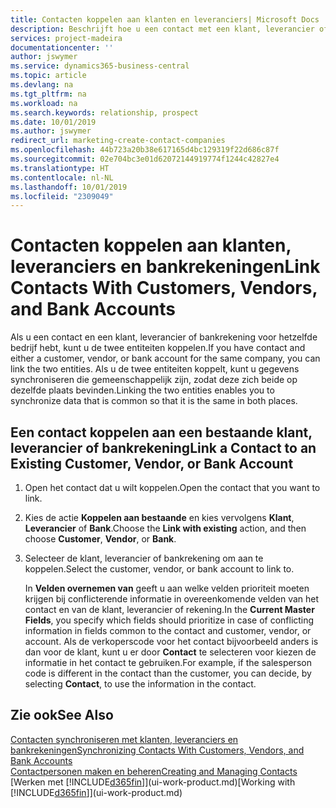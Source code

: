 ```yaml
---
title: Contacten koppelen aan klanten en leveranciers| Microsoft Docs
description: Beschrijft hoe u een contact met een klant, leverancier of bankrekening van hetzelfde bedrijf koppelt, zodat u algemene gegevens kunt synchroniseren.
services: project-madeira
documentationcenter: ''
author: jswymer
ms.service: dynamics365-business-central
ms.topic: article
ms.devlang: na
ms.tgt_pltfrm: na
ms.workload: na
ms.search.keywords: relationship, prospect
ms.date: 10/01/2019
ms.author: jswymer
redirect_url: marketing-create-contact-companies
ms.openlocfilehash: 44b723a20b38e617165d4bc129319f22d686c87f
ms.sourcegitcommit: 02e704bc3e01d62072144919774f1244c42827e4
ms.translationtype: HT
ms.contentlocale: nl-NL
ms.lasthandoff: 10/01/2019
ms.locfileid: "2309049"
---
```

# <a name="link-contacts-with-customers-vendors-and-bank-accounts"></a><span data-ttu-id="6b8b2-103">Contacten koppelen aan klanten, leveranciers en bankrekeningen</span><span class="sxs-lookup"><span data-stu-id="6b8b2-103">Link Contacts With Customers, Vendors, and Bank Accounts</span></span>
<span data-ttu-id="6b8b2-104">Als u een contact en een klant, leverancier of bankrekening voor hetzelfde bedrijf hebt, kunt u de twee entiteiten koppelen.</span><span class="sxs-lookup"><span data-stu-id="6b8b2-104">If you have contact and either a customer, vendor, or bank account for the same company, you can link the two entities.</span></span> <span data-ttu-id="6b8b2-105">Als u de twee entiteiten koppelt, kunt u gegevens synchroniseren die gemeenschappelijk zijn, zodat deze zich beide op dezelfde plaats bevinden.</span><span class="sxs-lookup"><span data-stu-id="6b8b2-105">Linking the two entities enables you to synchronize data that is common so that it is the same in both places.</span></span>

## <a name="link-a-contact-to-an-existing-customer-vendor-or-bank-account"></a><span data-ttu-id="6b8b2-106">Een contact koppelen aan een bestaande klant, leverancier of bankrekening</span><span class="sxs-lookup"><span data-stu-id="6b8b2-106">Link a Contact to an Existing Customer, Vendor, or Bank Account</span></span>
1. <span data-ttu-id="6b8b2-107">Open het contact dat u wilt koppelen.</span><span class="sxs-lookup"><span data-stu-id="6b8b2-107">Open the contact that you want to link.</span></span>
2. <span data-ttu-id="6b8b2-108">Kies de actie **Koppelen aan bestaande** en kies vervolgens **Klant**, **Leverancier** of **Bank**.</span><span class="sxs-lookup"><span data-stu-id="6b8b2-108">Choose the **Link with existing** action, and then choose **Customer**, **Vendor**, or **Bank**.</span></span>
3. <span data-ttu-id="6b8b2-109">Selecteer de klant, leverancier of bankrekening om aan te koppelen.</span><span class="sxs-lookup"><span data-stu-id="6b8b2-109">Select the customer, vendor, or bank account to link to.</span></span>

   <span data-ttu-id="6b8b2-110">In **Velden overnemen van** geeft u aan welke velden prioriteit moeten krijgen bij conflicterende informatie in overeenkomende velden van het contact en van de klant, leverancier of rekening.</span><span class="sxs-lookup"><span data-stu-id="6b8b2-110">In the **Current Master Fields**, you specify which fields should prioritize in case of conflicting information in fields common to the contact and customer, vendor, or account.</span></span> <span data-ttu-id="6b8b2-111">Als de verkoperscode voor het contact bijvoorbeeld anders is dan voor de klant, kunt u er door **Contact** te selecteren voor kiezen de informatie in het contact te gebruiken.</span><span class="sxs-lookup"><span data-stu-id="6b8b2-111">For example, if the salesperson code is different in the contact than the customer, you can decide, by selecting **Contact**, to use the information in the contact.</span></span>

## <a name="see-also"></a><span data-ttu-id="6b8b2-112">Zie ook</span><span class="sxs-lookup"><span data-stu-id="6b8b2-112">See Also</span></span>
[<span data-ttu-id="6b8b2-113">Contacten synchroniseren met klanten, leveranciers en bankrekeningen</span><span class="sxs-lookup"><span data-stu-id="6b8b2-113">Synchronizing Contacts With Customers, Vendors, and Bank Accounts</span></span>](marketing-synchronize-contacts-customers-vendors-bank-accounts.md)  
[<span data-ttu-id="6b8b2-114">Contactpersonen maken en beheren</span><span class="sxs-lookup"><span data-stu-id="6b8b2-114">Creating and Managing Contacts</span></span>](marketing-contacts.md)  
<span data-ttu-id="6b8b2-115">[Werken met [!INCLUDE[d365fin](includes/d365fin_md.md)]](ui-work-product.md)</span><span class="sxs-lookup"><span data-stu-id="6b8b2-115">[Working with [!INCLUDE[d365fin](includes/d365fin_md.md)]](ui-work-product.md)</span></span>  

